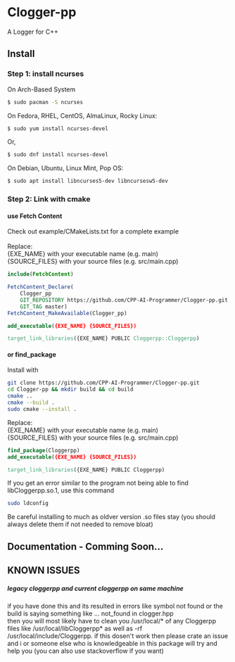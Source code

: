 # Clogger-pp
A Logger for C++ <br>

## Install
### Step 1: install ncurses <br>
On Arch-Based System <br>

```bash
$ sudo pacman -S ncurses
```

On Fedora, RHEL, CentOS, AlmaLinux, Rocky Linux: <br>

```bash
$ sudo yum install ncurses-devel
```

Or, <br>

```bash
$ sudo dnf install ncurses-devel
```

On Debian, Ubuntu, Linux Mint, Pop OS: <br>

```bash
$ sudo apt install libncurses5-dev libncursesw5-dev
```

### Step 2: Link with cmake
#### use Fetch Content
Check out example/CMakeLists.txt for a complete example <br>
<br>
Replace: <br>
  {EXE_NAME} with your executable name (e.g. main) <br>
  {SOURCE_FILES} with your source files (e.g. src/main.cpp) <br>
```cmake
include(FetchContent)

FetchContent_Declare(
    Clogger_pp 
    GIT_REPOSITORY https://github.com/CPP-AI-Programmer/Clogger-pp.git
    GIT_TAG master) 
FetchContent_MakeAvailable(Clogger_pp)

add_executable({EXE_NAME} {SOURCE_FILES})

target_link_libraries({EXE_NAME} PUBLIC Cloggerpp::Cloggerpp)
```

#### or find_package
Install with <br>
```bash
git clone https://github.com/CPP-AI-Programmer/Clogger-pp.git
cd Clogger-pp && mkdir build && cd build
cmake ..
cmake --build . 
sudo cmake --install .
```
Replace: <br>
  {EXE_NAME} with your executable name (e.g. main) <br>
  {SOURCE_FILES} with your source files (e.g. src/main.cpp) <br>
```cmake
find_package(Cloggerpp)
add_executable({EXE_NAME} {SOURCE_FILES})

target_link_libraries({EXE_NAME} PUBLIC Cloggerpp)
```

If you get an error similar to the program not being able to find libCloggerpp.so.1, use this command <br>
```bash
sudo ldconfig
```
Be careful installing to much as oldver version .so files stay (you should always delete them if not needed to remove bloat) <br>


## Documentation - Comming Soon...

## KNOWN ISSUES
##### legacy cloggerpp and current cloggerpp on same machine
if you have done this and its resulted in errors like symbol not found or the build is saying something like ... not_found in clogger.hpp <br>
then you will most likely have to clean you /usr/local/* of any Cloggerpp files like /usr/local/libCloggerpp*
as well as -rf /usr/local/include/Cloggerpp.
if this dosen't work then please crate an issue and i or someone else who is knowledgeable in this package will try and help you (you can also use stackoverflow if you want)